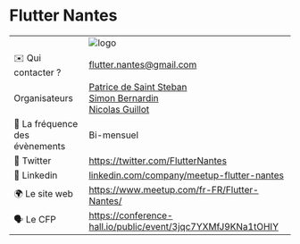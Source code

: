 # Flutter Nantes

|                                |                                                              |
| ------------------------------ | ------------------------------------------------------------ |
|                                | ![logo](flutternantes.jpeg)                                   |
| ✉️ Qui contacter ?              |   flutter.nantes@gmail.com                                   |
|  Organisateurs                 | [Patrice de Saint Steban](https://twitter.com/patoudss) <br/>[Simon Bernardin](https://twitter.com/malrok37)<br/>[Nicolas Guillot](https://twitter.com/GuillotNico)                                                                                    |
| 📆 La fréquence des évènements | Bi-mensuel                                                   |
| 🐥 Twitter                     | https://twitter.com/FlutterNantes                            |
| 💼 Linkedin                     | [linkedin.com/company/meetup-flutter-nantes](https://www.linkedin.com/company/meetup-flutter-nantes)                            |
| 🌍 Le site web                 | https://www.meetup.com/fr-FR/Flutter-Nantes/                 |
| 🗣 Le CFP                      | https://conference-hall.io/public/event/3jqc7YXMfJ9KNa1tOHIY |

